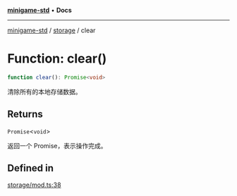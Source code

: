 [**minigame-std**](../../../README.md) • **Docs**

***

[minigame-std](../../../README.md) / [storage](../README.md) / clear

# Function: clear()

```ts
function clear(): Promise<void>
```

清除所有的本地存储数据。

## Returns

`Promise`\<`void`\>

返回一个 Promise，表示操作完成。

## Defined in

[storage/mod.ts:38](https://github.com/JiangJie/minigame-std/blob/66ec277d862ca15172344b727bd1c648b6b39934/src/std/storage/mod.ts#L38)

